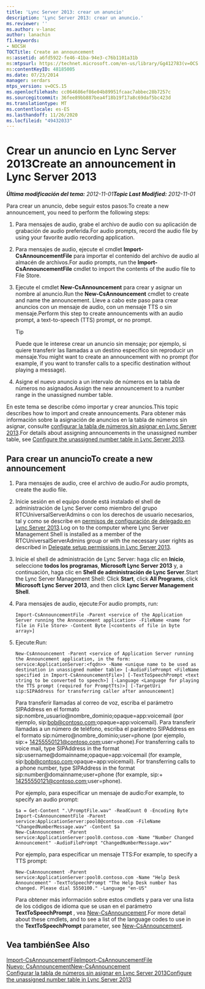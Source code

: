 ```yaml
---
title: 'Lync Server 2013: crear un anuncio'
description: 'Lync Server 2013: crear un anuncio.'
ms.reviewer: ''
ms.author: v-lanac
author: lanachin
f1.keywords:
- NOCSH
TOCTitle: Create an announcement
ms:assetid: a6fd5922-fe46-41ba-94e3-c76b1101a31b
ms:mtpsurl: https://technet.microsoft.com/en-us/library/Gg412783(v=OCS.15)
ms:contentKeyID: 48185005
ms.date: 07/23/2014
manager: serdars
mtps_version: v=OCS.15
ms.openlocfilehash: cc064686ef86e04b89951fcaac7abbec28b7257c
ms.sourcegitcommit: 36fee89bb887bea4f18b19f17a8c69daf5bc423d
ms.translationtype: MT
ms.contentlocale: es-ES
ms.lasthandoff: 11/26/2020
ms.locfileid: "49432033"
---
```

# <a name="create-an-announcement-in-lync-server-2013"></a><span data-ttu-id="fff4b-103">Crear un anuncio en Lync Server 2013</span><span class="sxs-lookup"><span data-stu-id="fff4b-103">Create an announcement in Lync Server 2013</span></span>

<div data-xmlns="http://www.w3.org/1999/xhtml">

<div class="topic" data-xmlns="http://www.w3.org/1999/xhtml" data-msxsl="urn:schemas-microsoft-com:xslt" data-cs="https://msdn.microsoft.com/">

<div data-asp="https://msdn2.microsoft.com/asp">



</div>

<div id="mainSection">

<div id="mainBody"><span data-ttu-id="fff4b-104">

<span> </span></span><span class="sxs-lookup"><span data-stu-id="fff4b-104">

<span> </span></span></span>

<span data-ttu-id="fff4b-105">_**Última modificación del tema:** 2012-11-01_</span><span class="sxs-lookup"><span data-stu-id="fff4b-105">_**Topic Last Modified:** 2012-11-01_</span></span>

<span data-ttu-id="fff4b-106">Para crear un anuncio, debe seguir estos pasos:</span><span class="sxs-lookup"><span data-stu-id="fff4b-106">To create a new announcement, you need to perform the following steps:</span></span>

1.  <span data-ttu-id="fff4b-107">Para mensajes de audio, grabe el archivo de audio con su aplicación de grabación de audio preferida.</span><span class="sxs-lookup"><span data-stu-id="fff4b-107">For audio prompts, record the audio file by using your favorite audio recording application.</span></span>

2.  <span data-ttu-id="fff4b-108">Para mensajes de audio, ejecute el cmdlet **Import-CsAnnouncementFile** para importar el contenido del archivo de audio al almacén de archivos.</span><span class="sxs-lookup"><span data-stu-id="fff4b-108">For audio prompts, run the **Import-CsAnnouncementFile** cmdlet to import the contents of the audio file to File Store.</span></span>

3.  <span data-ttu-id="fff4b-109">Ejecute el cmdlet **New-CsAnnouncement** para crear y asignar un nombre al anuncio.</span><span class="sxs-lookup"><span data-stu-id="fff4b-109">Run the **New-CsAnnouncement** cmdlet to create and name the announcement.</span></span> <span data-ttu-id="fff4b-110">Lleve a cabo este paso para crear anuncios con un mensaje de audio, con un mensaje TTS o sin mensaje.</span><span class="sxs-lookup"><span data-stu-id="fff4b-110">Perform this step to create announcements with an audio prompt, a text-to-speech (TTS) prompt, or no prompt.</span></span>
    
    <div>
    

    > [!TIP]  
    > <span data-ttu-id="fff4b-111">Puede que le interese crear un anuncio sin mensaje; por ejemplo, si quiere transferir las llamadas a un destino específico sin reproducir un mensaje.</span><span class="sxs-lookup"><span data-stu-id="fff4b-111">You might want to create an announcement with no prompt (for example, if you want to transfer calls to a specific destination without playing a message).</span></span>

    
    </div>

4.  <span data-ttu-id="fff4b-112">Asigne el nuevo anuncio a un intervalo de números en la tabla de números no asignados.</span><span class="sxs-lookup"><span data-stu-id="fff4b-112">Assign the new announcement to a number range in the unassigned number table.</span></span>

<span data-ttu-id="fff4b-113">En este tema se describe cómo importar y crear anuncios.</span><span class="sxs-lookup"><span data-stu-id="fff4b-113">This topic describes how to import and create announcements.</span></span> <span data-ttu-id="fff4b-114">Para obtener más información sobre la asignación de anuncios en la tabla de números sin asignar, consulte [configurar la tabla de números sin asignar en Lync Server 2013](lync-server-2013-configure-the-unassigned-number-table.md).</span><span class="sxs-lookup"><span data-stu-id="fff4b-114">For details about assigning announcements in the unassigned number table, see [Configure the unassigned number table in Lync Server 2013](lync-server-2013-configure-the-unassigned-number-table.md).</span></span>

<div>

## <a name="to-create-a-new-announcement"></a><span data-ttu-id="fff4b-115">Para crear un anuncio</span><span class="sxs-lookup"><span data-stu-id="fff4b-115">To create a new announcement</span></span>

1.  <span data-ttu-id="fff4b-116">Para mensajes de audio, cree el archivo de audio.</span><span class="sxs-lookup"><span data-stu-id="fff4b-116">For audio prompts, create the audio file.</span></span>

2.  <span data-ttu-id="fff4b-117">Inicie sesión en el equipo donde está instalado el shell de administración de Lync Server como miembro del grupo RTCUniversalServerAdmins o con los derechos de usuario necesarios, tal y como se describe en [permisos de configuración de delegado en Lync Server 2013](lync-server-2013-delegate-setup-permissions.md).</span><span class="sxs-lookup"><span data-stu-id="fff4b-117">Log on to the computer where Lync Server Management Shell is installed as a member of the RTCUniversalServerAdmins group or with the necessary user rights as described in [Delegate setup permissions in Lync Server 2013](lync-server-2013-delegate-setup-permissions.md).</span></span>

3.  <span data-ttu-id="fff4b-118">Inicie el shell de administración de Lync Server: haga clic en **Inicio**, seleccione **todos los programas**, **Microsoft Lync Server 2013** y, a continuación, haga clic en **Shell de administración de Lync Server**.</span><span class="sxs-lookup"><span data-stu-id="fff4b-118">Start the Lync Server Management Shell: Click **Start**, click **All Programs**, click **Microsoft Lync Server 2013**, and then click **Lync Server Management Shell**.</span></span>

4.  <span data-ttu-id="fff4b-119">Para mensajes de audio, ejecute:</span><span class="sxs-lookup"><span data-stu-id="fff4b-119">For audio prompts, run:</span></span>
    
        Import-CsAnnouncementFile -Parent <service of the Application Server running the Announcement application> -FileName <name for file in File Store> -Content Byte [<contents of file in byte array>]

5.  <span data-ttu-id="fff4b-120">Ejecute:</span><span class="sxs-lookup"><span data-stu-id="fff4b-120">Run:</span></span>
    
        New-CsAnnouncement -Parent <service of Application Server running the Announcement application, in the form: service:ApplicationServer:<fqdn>> -Name <unique name to be used as destination in unassigned number table> [-AudioFilePrompt <FileName specified in Import-CsAnnouncementFile>] [-TextToSpeechPrompt <text string to be converted to speech>] [-Language <Language for playing the TTS prompt (required for PromptTts)>] [-TargetUri sip:SIPAddress for transferring caller after announcement]
    
    <span data-ttu-id="fff4b-p103">Para transferir llamadas al correo de voz, escriba el parámetro SIPAddress en el formato sip:nombre_usuario@nombre_dominio;opaque=app:voicemail (por ejemplo, sip:bob@contoso.com;opaque=app:voicemail). Para transferir llamadas a un número de teléfono, escriba el parámetro SIPAddress en el formato sip:número@nombre_dominio;user=phone (por ejemplo, sip:+ 14255550121@contoso.com;user=phone).</span><span class="sxs-lookup"><span data-stu-id="fff4b-p103">For transferring calls to voice mail, type SIPAddress in the format sip:username@domainname;opaque=app:voicemail (for example, sip:bob@contoso.com;opaque=app:voicemail). For transferring calls to a phone number, type SIPAddress in the format sip:number@domainname;user=phone (for example, sip:+ 14255550121@contoso.com;user=phone).</span></span>
    
    <span data-ttu-id="fff4b-123">Por ejemplo, para especificar un mensaje de audio:</span><span class="sxs-lookup"><span data-stu-id="fff4b-123">For example, to specify an audio prompt:</span></span>
    
        $a = Get-Content ".\PromptFile.wav" -ReadCount 0 -Encoding Byte
        Import-CsAnnouncementFile -Parent service:ApplicationServer:pool0@contoso.com -FileName "ChangedNumberMessage.wav" -Content $a
        New-CsAnnouncement -Parent service:ApplicationServer:pool0.contoso.com -Name "Number Changed Announcement" -AudioFilePrompt "ChangedNumberMessage.wav"
    
    <span data-ttu-id="fff4b-124">Por ejemplo, para especificar un mensaje TTS:</span><span class="sxs-lookup"><span data-stu-id="fff4b-124">For example, to specify a TTS prompt:</span></span>
    
        New-CsAnnouncement -Parent service:ApplicationServer:pool0.contoso.com -Name "Help Desk Announcement" -TextToSpeechPrompt "The Help Desk number has changed. Please dial 5550100." -Language "en-US"
    
    <span data-ttu-id="fff4b-125">Para obtener más información sobre estos cmdlets y para ver una lista de los códigos de idioma que se usan en el parámetro **TextToSpeechPrompt** , vea [New-CsAnnouncement](https://docs.microsoft.com/powershell/module/skype/New-CsAnnouncement).</span><span class="sxs-lookup"><span data-stu-id="fff4b-125">For more detail about these cmdlets, and to see a list of the language codes to use in the **TextToSpeechPrompt** parameter, see [New-CsAnnouncement](https://docs.microsoft.com/powershell/module/skype/New-CsAnnouncement).</span></span>

</div>

<div>

## <a name="see-also"></a><span data-ttu-id="fff4b-126">Vea también</span><span class="sxs-lookup"><span data-stu-id="fff4b-126">See Also</span></span>


[<span data-ttu-id="fff4b-127">Import-CsAnnouncementFile</span><span class="sxs-lookup"><span data-stu-id="fff4b-127">Import-CsAnnouncementFile</span></span>](https://docs.microsoft.com/powershell/module/skype/Import-CsAnnouncementFile)  
[<span data-ttu-id="fff4b-128">Nuevo: CsAnnouncement</span><span class="sxs-lookup"><span data-stu-id="fff4b-128">New-CsAnnouncement</span></span>](https://docs.microsoft.com/powershell/module/skype/New-CsAnnouncement)  
[<span data-ttu-id="fff4b-129">Configurar la tabla de números sin asignar en Lync Server 2013</span><span class="sxs-lookup"><span data-stu-id="fff4b-129">Configure the unassigned number table in Lync Server 2013</span></span>](lync-server-2013-configure-the-unassigned-number-table.md)  
  

<span data-ttu-id="fff4b-130"></div>

</div>

<span> </span>

</div>

</div>

</span><span class="sxs-lookup"><span data-stu-id="fff4b-130"></div>

</div>

<span> </span>

</div>

</div>

</span></span></div>

